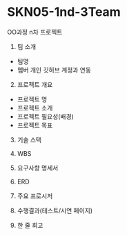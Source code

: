 # SKN05-1nd-3Team

 OO과정 n차 프로젝트
 
1. 팀 소개
- 팀명
- 멤버 개인 깃허브 계정과 연동
 
2. 프로젝트 개요
- 프로젝트 명
- 프로젝트 소개
- 프로젝트 필요성(배경)
- 프로젝트 목표
 
3. 기술 스택
 
4. WBS
 
5. 요구사항 명세서
 
6. ERD
 
7. 주요 프로시저
 
8. 수행결과(테스트/시연 페이지)
 
9. 한 줄 회고
